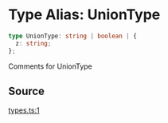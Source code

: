 # Type Alias: UnionType

```ts
type UnionType: string | boolean | {
  z: string;
};
```

Comments for UnionType

## Source

[types.ts:1](http://source-url)
